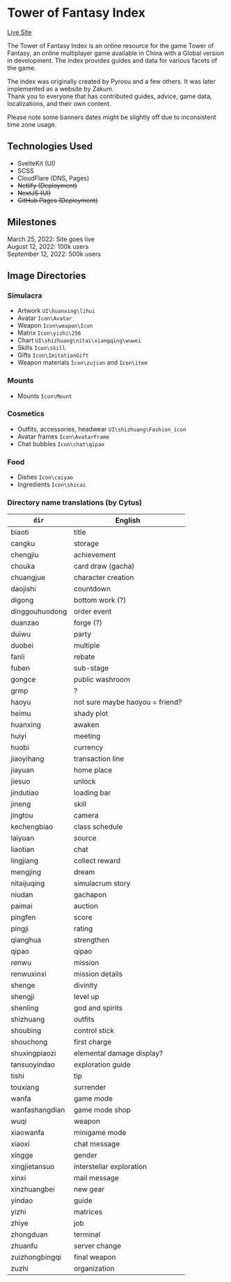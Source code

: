 # Tower of Fantasy Index
[Live Site](https://toweroffantasy.info)  

The Tower of Fantasy Index is an online resource for the game Tower of Fantasy, an online multiplayer game available in China with a Global version in development. The index provides guides and data for various facets of the game.

The index was originally created by Pyrosu and a few others. It was later implemented as a website by Zakum.  
Thank you to everyone that has contributed guides, advice, game data, localizations, and their own content.

Please note some banners dates might be slightly off due to inconsistent time zone usage.

## Technologies Used
- SvelteKit (UI)
- SCSS
- CloudFlare (DNS, Pages)
- ~~Netlify (Deployment)~~
- ~~NextJS (UI)~~
- ~~GitHub Pages (Deployment)~~

## Milestones
March 25, 2022: Site goes live  
August 12, 2022: 100k users  
September 12, 2022: 500k users

## Image Directories
### Simulacra
- Artwork `UI\huanxing\lihui`
- Avatar `Icon\Avatar`
- Weapon `Icon\weapon\Icon`
- Matrix `Icon\yizhi\256`
- Chart `UI\shizhuang\nitai\xiangqing\wuwei`
- Skills `Icon\skill`
- Gifts `Icon\ImitationGift`
- Weapon materials `Icon\zujian` and `Icon\item`

### Mounts
- Mounts `Icon\Mount`

### Cosmetics
- Outfits, accessories, headwear `UI\shizhuang\Fashion_icon`
- Avatar frames `Icon\AvatarFrame`
- Chat bubbles `Icon\chat\qipao`

### Food
- Dishes `Icon\caiyao`
- Ingredients `Icon\shicai`

### Directory name translations (by Cytus)
| `dir`  | English |
|--------|---------|
| biaoti | title |
| cangku | storage |
| chengjiu |  achievement |
| chouka | card draw (gacha) |
| chuangjue | character creation |
| daojishi | countdown |
| digong | bottom work (?) |
| dinggouhuodong | order event |
| duanzao | forge (?) |
| duiwu | party |
| duobei | multiple |
| fanli | rebate |
| fuben | sub-stage |
| gongce | public washroom |
| grmp | ? |
| haoyu | not sure maybe haoyou = friend? |
| heimu | shady plot |
| huanxing | awaken |
| huiyi | meeting |
| huobi | currency |
| jiaoyihang | transaction line |
| jiayuan | home place |
| jiesuo | unlock |
| jindutiao | loading bar |
| jineng | skill |
| jingtou | camera |
| kechengbiao | class schedule |
| laiyuan | source |
| liaotian | chat |
| lingjiang | collect reward |
| mengjing | dream |
| nitaijuqing | simulacrum story |
| niudan | gachapon |
| paimai | auction |
| pingfen | score |
| pingji | rating |
| qianghua | strengthen |
| qipao | qipao |
| renwu | mission |
| renwuxinxi | mission details |
| shenge | divinity |
| shengji | level up |
| shenling | god and spirits |
| shizhuang | outfits |
| shoubing | control stick |
| shouchong | first charge |
| shuxingpiaozi | elemental damage display? |
| tansuoyindao | exploration guide |
| tishi | tip |
| touxiang | surrender |
| wanfa | game mode |
| wanfashangdian | game mode shop |
| wuqi | weapon |
| xiaowanfa | minigame mode |
| xiaoxi | chat message |
| xingge | gender |
| xingjietansuo | interstellar exploration |
| xinxi | mail message |
| xinzhuangbei | new gear  |
| yindao | guide |
| yizhi | matrices |
| zhiye | job |
| zhongduan | terminal |
| zhuanfu | server change |
| zuizhongbingqi | final weapon |
| zuzhi | organization |